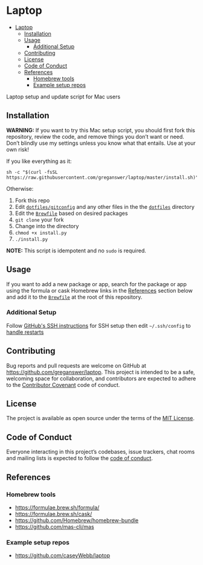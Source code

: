 # Laptop

- [Laptop](#laptop)
  - [Installation](#installation)
  - [Usage](#usage)
    - [Additional Setup](#additional-setup)
  - [Contributing](#contributing)
  - [License](#license)
  - [Code of Conduct](#code-of-conduct)
  - [References](#references)
    - [Homebrew tools](#homebrew-tools)
    - [Example setup repos](#example-setup-repos)

Laptop setup and update script for Mac users

## Installation

**WARNING:** If you want to try this Mac setup script, you should first fork this repository, review the code, and remove things you don’t want or need. Don’t blindly use my settings unless you know what that entails. Use at your own risk!

If you like everything as it:

    sh -c "$(curl -fsSL https://raw.githubusercontent.com/greganswer/laptop/master/install.sh)"

Otherwise:

1. Fork this repo
2. Edit [`dotfiles/gitconfig`](./dotfiles/gitconfig) and any other files in the the [`dotfiles`](./dotfiles) directory
3. Edit the [`Brewfile`](./Brewfile) based on desired packages
4. `git clone` your fork
5. Change into the directory
6. `chmod +x install.py`
7. `./install.py`

**NOTE:** This script is idempotent and no `sudo` is required.

## Usage

If you want to add a new package or app, search for the package or app using the
formula or cask Homebrew links in the [References](#references) section below
and add it to the [`Brewfile`](./Brewfile) at the root of this repository.

### Additional Setup

Follow [GitHub's SSH instructions](https://help.github.com/en/articles/connecting-to-github-with-ssh)
for SSH setup then edit `~/.ssh/config` to [handle restarts](https://stackoverflow.com/a/41145954)

## Contributing

Bug reports and pull requests are welcome on GitHub at https://github.com/greganswer/laptop.
This project is intended to be a safe, welcoming space for collaboration, and
contributors are expected to adhere to the [Contributor Covenant](http://contributor-covenant.org)
code of conduct.

## License

The project is available as open source under the terms of the
[MIT License](https://opensource.org/licenses/MIT).

## Code of Conduct

Everyone interacting in this project’s codebases, issue trackers, chat rooms and mailing lists is expected to follow the [code of conduct](/CODE_OF_CONDUCT.md).

## References

### Homebrew tools

- https://formulae.brew.sh/formula/
- https://formulae.brew.sh/cask/
- https://github.com/Homebrew/homebrew-bundle
- https://github.com/mas-cli/mas

### Example setup repos

- https://github.com/caseyWebb/laptop
